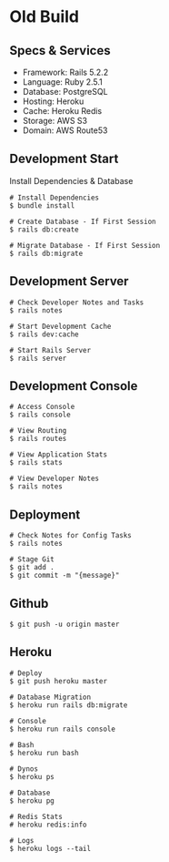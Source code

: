 # Old Build

## Specs & Services

* Framework: Rails 5.2.2
* Language:  Ruby 2.5.1
* Database:  PostgreSQL
* Hosting:   Heroku
* Cache:     Heroku Redis
* Storage:   AWS S3
* Domain:    AWS Route53

## Development Start

Install Dependencies & Database

```
# Install Dependencies
$ bundle install

# Create Database - If First Session
$ rails db:create

# Migrate Database - If First Session
$ rails db:migrate
```

## Development Server

```
# Check Developer Notes and Tasks
$ rails notes

# Start Development Cache
$ rails dev:cache

# Start Rails Server
$ rails server
```

## Development Console

```
# Access Console
$ rails console

# View Routing
$ rails routes

# View Application Stats
$ rails stats

# View Developer Notes
$ rails notes
```

## Deployment

```
# Check Notes for Config Tasks
$ rails notes

# Stage Git
$ git add .
$ git commit -m "{message}"
```

## Github

```
$ git push -u origin master
```


## Heroku

```
# Deploy
$ git push heroku master

# Database Migration
$ heroku run rails db:migrate

# Console
$ heroku run rails console

# Bash
$ heroku run bash

# Dynos
$ heroku ps

# Database
$ heroku pg

# Redis Stats
# heroku redis:info

# Logs
$ heroku logs --tail
```
